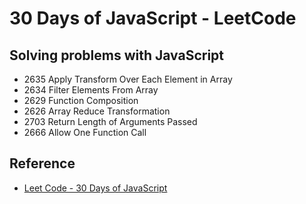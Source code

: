 
# 30 Days of JavaScript - LeetCode

## Solving problems with JavaScript

* 2635 Apply Transform Over Each Element in Array
* 2634 Filter Elements From Array
* 2629 Function Composition
* 2626 Array Reduce Transformation
* 2703 Return Length of Arguments Passed
* 2666 Allow One Function Call
## Reference

 - [Leet Code - 30 Days of JavaScript](https://leetcode.com/studyplan/30-days-of-javascript/)